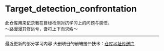 # Target_detection_confrontation
此仓库用来记录我在目标检测对抗学习上的问题与感悟。<br>
～路漫漫其修远兮，吾将上下而求索～

***

最近更新的部分学习内容 ~~大创项目的前端接口技术~~：[仓库地址传送门](https://github.com/wxhnybz/kob)

